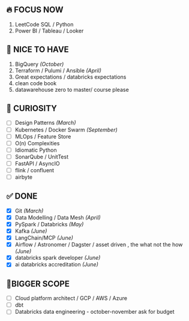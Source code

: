 ## 🔥 FOCUS NOW
1. LeetCode SQL / Python 
2. Power BI / Tableau / Looker
 
## 🌟 NICE TO HAVE
1. BigQuery *(October)*  
2. Terraform / Pulumi / Ansible *(April)*  
3. Great expectations / databricks expectations
4. clean code book
5. datawarehouse zero to master/ course please 

## 🧠 CURIOSITY
- [ ] Design Patterns *(March)*  
- [ ] Kubernetes / Docker Swarm *(September)*  
- [ ] MLOps / Feature Store  
- [ ] O(n) Complexities
- [ ] Idiomatic Python  
- [ ] SonarQube / UnitTest  
- [ ] FastAPI / AsyncIO
- [ ] flink / confluent
- [ ] airbyte

## ✅ DONE
- [x] Git *(March)*     
- [x] Data Modelling / Data Mesh *(April)*
- [x] PySpark / Databricks *(May)*
- [x] Kafka *(June)*
- [x] LangChain/MCP *(June)*
- [x] Airflow / Astronomer / Dagster / asset driven , the what not the how *(June)*
- [x] databricks spark developer *(June)*
- [x] ai databricks accreditation *(June)*

## 📌BIGGER SCOPE 
- [ ] Cloud platform architect /  GCP / AWS / Azure
- [ ] dbt
- [ ] Databricks data engineering - october-november ask for budget

